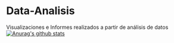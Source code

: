 # Data-Analisis
Visualizaciones e Informes realizados a partir de análisis de datos
[![Anurag's github stats](https://github-readme-stats.vercel.app/api?username=Thebishopp&include_all_commits&count_private=true)](https://github.com/anuraghazra/github-readme-stats)
